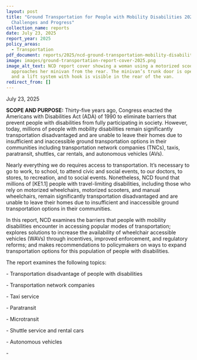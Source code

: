 ```yaml
---
layout: post
title: "Ground Transportation for People with Mobility Disabilities 2025:
  Challenges and Progress"
collection_name: reports
date: July 23, 2025
report_year: 2025
policy_areas:
  - Transportation
pdf_document: reports/2025/ncd-ground-transportation-mobility-disabilities-2025.pdf
image: images/ground-transportation-report-cover-2025.png
image_alt_text: NCD report cover showing a woman using a motorized scooter
  approaches her minivan from the rear. The minivan’s trunk door is open upward
  and a lift system with hook is visible in the rear of the van.
redirect_from: []
---
```

July 23, 2025

**SCOPE AND PURPOSE:** Thirty-five years ago, Congress enacted the Americans with Disabilities Act (ADA) of 1990 to eliminate barriers that prevent people with disabilities from fully participating in society. However, today, millions of people with mobility disabilities remain significantly transportation disadvantaged and are unable to leave their homes due to insufficient and inaccessible ground transportation options in their communities including transportation network companies (TNCs), taxis, paratransit, shuttles, car rentals, and autonomous vehicles (AVs). 

Nearly everything we do requires access to transportation. It’s necessary to go to work, to school, to attend civic and social events, to our doctors, to stores, to recreation, and to social events. Nonetheless, NCD found that millions of \[KE1.1] people with travel-limiting disabilities, including those who rely on motorized wheelchairs, motorized scooters, and manual wheelchairs, remain significantly transportation disadvantaged and are unable to leave their homes due to insufficient and inaccessible ground transportation options in their communities. 

In this report, NCD examines the barriers that people with mobility disabilities encounter in accessing popular modes of transportation; explores solutions to increase the availability of wheelchair accessible vehicles (WAVs) through incentives, improved enforcement, and regulatory reforms; and makes recommendations to policymakers on ways to expand transportation options for this population of people with disabilities. 

The report examines the following topics:

\-	Transportation disadvantage of people with disabilities

\-	Transportation network companies

\-	Taxi service

\-	Paratransit 

\-	Microtransit

\-	Shuttle service and rental cars

\-	Autonomous vehicles



\-
